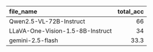 | file_name                        |   total_acc |
|:---------------------------------|------------:|
| Qwen2.5-VL-72B-Instruct          |        66   |
| LLaVA-One-Vision-1.5-8B-Instruct |        34   |
| gemini-2.5-flash                 |        33.3 |
